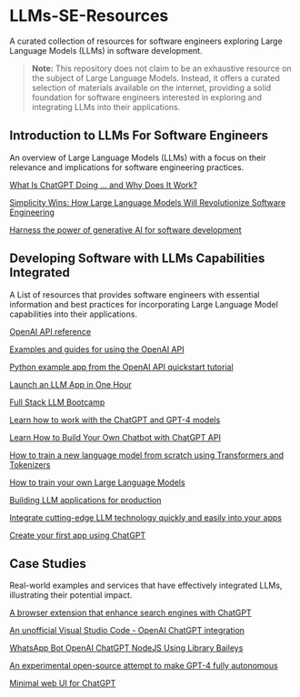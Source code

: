 # LLMs-SE-Resources

A curated collection of resources for software engineers exploring Large Language Models (LLMs) in software development.

> **Note:** This repository does not claim to be an exhaustive resource on the subject of Large Language Models. Instead, it offers a curated selection of materials available on the internet, providing a solid foundation for software engineers interested in exploring and integrating LLMs into their applications.

## Introduction to LLMs For Software Engineers

An overview of Large Language Models (LLMs) with a focus on their relevance and implications for software engineering practices.

[What Is ChatGPT Doing … and Why Does It Work?](https://writings.stephenwolfram.com/2023/02/what-is-chatgpt-doing-and-why-does-it-work/)

[Simplicity Wins: How Large Language Models Will Revolutionize Software Engineering](https://blog.blackhc.net/2022/12/llm_software_engineering/)

[Harness the power of generative AI for software development](https://github.com/readme/guides/coding-generative-ai)

## Developing Software with LLMs Capabilities Integrated

A List of resources that provides software engineers with essential information and best practices for incorporating Large Language Model capabilities into their applications. 

[OpenAI API reference](https://platform.openai.com/docs/api-reference/introduction)

[Examples and guides for using the OpenAI API](https://github.com/openai/openai-cookbook)

[Python example app from the OpenAI API quickstart tutorial](https://github.com/openai/openai-quickstart-python)

[Launch an LLM App in One Hour](https://youtu.be/twHxmU9OxDU)

[Full Stack LLM Bootcamp](https://fullstackdeeplearning.com/llm-bootcamp/)

[Learn how to work with the ChatGPT and GPT-4 models](https://learn.microsoft.com/en-us/azure/cognitive-services/openai/how-to/chatgpt?pivots=programming-language-chat-completions)

[Learn How to Build Your Own Chatbot with ChatGPT API](https://medium.com/@rohan.chikorde/learn-how-to-build-your-own-chatbot-with-chatgpt-api-520ec8dbb202)

[How to train a new language model from scratch using Transformers and Tokenizers](https://huggingface.co/blog/how-to-train)

[How to train your own Large Language Models](https://blog.replit.com/llm-training)

[Building LLM applications for production](https://huyenchip.com/2023/04/11/llm-engineering.html)

[Integrate cutting-edge LLM technology quickly and easily into your apps](https://github.com/microsoft/semantic-kernel)

[Create your first app using ChatGPT](https://genez.io/blog/create-your-first-app-using-chatgpt/)

## Case Studies

Real-world examples and services that have effectively integrated LLMs, illustrating their potential impact.

[A browser extension that enhance search engines with ChatGPT](https://github.com/wong2/chatgpt-google-extension)

[An unofficial Visual Studio Code - OpenAI ChatGPT integration](https://github.com/gencay/vscode-chatgpt)

[WhatsApp Bot OpenAI ChatGPT NodeJS Using Library Baileys](https://github.com/Sansekai/Wa-OpenAI)

[An experimental open-source attempt to make GPT-4 fully autonomous](https://github.com/Significant-Gravitas/Auto-GPT)

[Minimal web UI for ChatGPT](https://github.com/anse-app/chatgpt-demo)

